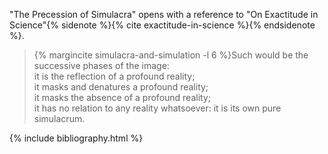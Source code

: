 ---
---

"The Precession of Simulacra" opens with a reference to "On Exactitude in
Science"{% sidenote %}{% cite exactitude-in-science %}{% endsidenote %}.

> {% margincite simulacra-and-simulation -l 6 %}Such would be the successive
> phases of the image:<br/>
> it is the reflection of a profound reality;<br/>
> it masks and denatures a profound reality;<br/>
> it masks the absence of a profound reality;<br/>
> it has no relation to any reality whatsoever: it is its own pure
> simulacrum.


{% include bibliography.html %}
